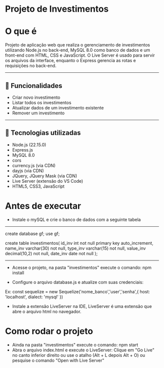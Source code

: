 # Projeto de Investimentos

# O que é

Projeto de aplicação web que realiza o gerenciamento de investimentos utilizando Node.js no back-end, MySQL 8.0 como banco de dados e um front-end com HTML, CSS e JavaScript. O Live Server é usado para servir os arquivos da interface, enquanto o Express gerencia as rotas e requisições no back-end.

---

## 🚀 Funcionalidades

- Criar novo investimento
- Listar todos os investimentos
- Atualizar dados de um investimento existente
- Remover um investimento

---

## 🧰 Tecnologias utilizadas

- Node.js (22.15.0)
- Express.js
- MySQL 8.0
- cors
- currency.js (via CDN)
- dayjs (via CDN)
- JQuery, JQuery Mask (via CDN)
- Live Server (extensão do VS Code)
- HTML5, CSS3, JavaScript

# Antes de executar

- Instale o mySQL e crie o banco de dados com a seguinte tabela

---

create database gf;
use gf;

create table investimentos(
	id_inv int not null primary key auto_increment,
    name_inv varchar(30) not null,
    type_inv varchar(15) not null,
    value_inv decimal(10,2) not null,
    date_inv date not null
);

--- 

- Acesse o projeto, na pasta "investimentos" execute o comando: npm install

- Configure o arquivo database.js e atualize com suas credenciais:

Ex:
    const sequelize = new Sequelize('nome_banco','user','senha',{
        host: 'localhost',
        dialect: 'mysql'
    })

- Instale a extensão LiveServer na IDE, LiveServer é uma extensão que abre o arquivo html no navegador.

# Como rodar o projeto

- Ainda na pasta "investimentos" execute o comando: npm start
- Abra o arquivo index.html e execute o LiveServer: Clique em "Go Live" no canto inferior direito ou use o atalho (Alt + L depois Alt + O) ou pesquise o comando "Open with Live Server"